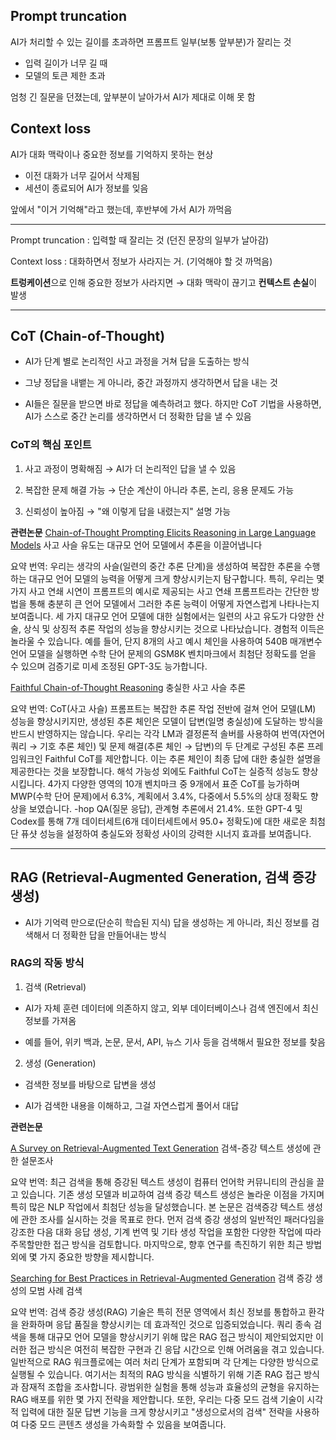 ## Prompt truncation

AI가 처리할 수 있는 길이를 초과하면
프롬프트 일부(보통 앞부분)가 잘리는 것

- 입력 길이가 너무 길 때
- 모델의 토큰 제한 초과

엄청 긴 질문을 던졌는데, 앞부분이 날아가서 AI가 제대로 이해 못 함

## Context loss

AI가 대화 맥락이나 중요한 정보를 기억하지 못하는 현상

- 이전 대화가 너무 길어서 삭제됨
- 세션이 종료되어 AI가 정보를 잊음

앞에서 "이거 기억해"라고 했는데, 후반부에 가서 AI가 까먹음

---

Prompt truncation : 입력할 때 잘리는 것 (던진 문장의 일부가 날아감)

Context loss : 대화하면서 정보가 사라지는 거. (기억해야 할 것 까먹음)

**트렁케이션**으로 인해 중요한 정보가 사라지면 → 대화 맥락이 끊기고 **컨텍스트 손실**이 발생

---
## CoT (Chain-of-Thought) 
- AI가 단계 별로 논리적인 사고 과정을 거쳐 답을 도출하는 방식

- 그냥 정답을 내뱉는 게 아니라, 중간 과정까지 생각하면서 답을 내는 것

- AI들은 질문을 받으면 바로 정답을 예측하려고 했다.
하지만 CoT 기법을 사용하면, AI가 스스로 중간 논리를 생각하면서 더 정확한 답을 낼 수 있음

### CoT의 핵심 포인트
1. 사고 과정이 명확해짐 → AI가 더 논리적인 답을 낼 수 있음

2. 복잡한 문제 해결 가능 → 단순 계산이 아니라 추론, 논리, 응용 문제도 가능

3. 신뢰성이 높아짐 → "왜 이렇게 답을 내렸는지" 설명 가능

**관련논문**
[Chain-of-Thought Prompting Elicits Reasoning in Large Language Models](https://proceedings.neurips.cc/paper_files/paper/2022/hash/9d5609613524ecf4f15af0f7b31abca4-Abstract-Conference.html)
사고 사슬 유도는 대규모 언어 모델에서 추론을 이끌어냅니다

요약 번역:
우리는 생각의 사슬(일련의 중간 추론 단계)을 생성하여 복잡한 추론을 수행하는 대규모 언어 모델의 능력을 어떻게 크게 향상시키는지 탐구합니다. 
특히, 우리는 몇 가지 사고 연쇄 시연이 프롬프트의 예시로 제공되는 사고 연쇄 프롬프트라는 간단한 방법을 통해 충분히 큰 언어 모델에서 그러한 추론 능력이 어떻게 자연스럽게 나타나는지 보여줍니다. 
세 가지 대규모 언어 모델에 대한 실험에서는 일련의 사고 유도가 다양한 산술, 상식 및 상징적 추론 작업의 성능을 향상시키는 것으로 나타났습니다. 
경험적 이득은 놀라울 수 있습니다. 예를 들어, 단지 8개의 사고 예시 체인을 사용하여 
540B 매개변수 언어 모델을 실행하면 수학 단어 문제의 GSM8K 벤치마크에서 최첨단 정확도를 얻을 수 있으며 검증기로 미세 조정된 GPT-3도 능가합니다.

[Faithful Chain-of-Thought Reasoning](https://arxiv.org/abs/2301.13379)
충실한 사고 사슬 추론

요약 번역:
CoT(사고 사슬) 프롬프트는 복잡한 추론 작업 전반에 걸쳐 언어 모델(LM) 성능을 향상시키지만, 
생성된 추론 체인은 모델이 답변(일명 충실성)에 도달하는 방식을 반드시 반영하지는 않습니다. 
우리는 각각 LM과 결정론적 솔버를 사용하여 번역(자연어 쿼리 → 기호 추론 체인) 및 문제 해결(추론 체인 → 답변)의 두 단계로 구성된 추론 프레임워크인 Faithful CoT를 제안합니다. 
이는 추론 체인이 최종 답에 대한 충실한 설명을 제공한다는 것을 보장합니다. 
해석 가능성 외에도 Faithful CoT는 실증적 성능도 향상시킵니다. 
4가지 다양한 영역의 10개 벤치마크 중 9개에서 표준 CoT를 능가하며 MWP(수학 단어 문제)에서 6.3%, 계획에서 3.4%, 다중에서 5.5%의 상대 정확도 향상을 보였습니다. 
-hop QA(질문 응답), 관계형 추론에서 21.4%. 또한 GPT-4 및 Codex를 통해 
7개 데이터세트(6개 데이터세트에서 95.0+ 정확도)에 대한 새로운 최첨단 퓨샷 성능을 설정하여 
충실도와 정확성 사이의 강력한 시너지 효과를 보여줍니다.

---

## RAG (Retrieval-Augmented Generation, 검색 증강 생성)
- AI가 기억력 만으로(단순히 학습된 지식) 답을 생성하는 게 아니라, 최신 정보를 검색해서 
더 정확한 답을 만들어내는 방식

### RAG의 작동 방식
1. 검색 (Retrieval)

- AI가 자체 훈련 데이터에 의존하지 않고, 외부 데이터베이스나 검색 엔진에서 최신 정보를 가져옴

- 예를 들어, 위키 백과, 논문, 문서, API, 뉴스 기사 등을 검색해서 필요한 정보를 찾음

2. 생성 (Generation)

- 검색한 정보를 바탕으로 답변을 생성

- AI가 검색한 내용을 이해하고, 그걸 자연스럽게 풀어서 대답

**관련논문**

[A Survey on Retrieval-Augmented Text Generation](https://arxiv.org/abs/2202.01110)
검색-증강 텍스트 생성에 관한 설문조사

요약 번역:
최근 검색을 통해 증강된 텍스트 생성이 컴퓨터 언어학 커뮤니티의 관심을 끌고 있습니다. 
기존 생성 모델과 비교하여 검색 증강 텍스트 생성은 놀라운 이점을 가지며 특히 많은 NLP 작업에서 최첨단 성능을 달성했습니다. 
본 논문은 검색증강 텍스트 생성에 관한 조사를 실시하는 것을 목표로 한다. 
먼저 검색 증강 생성의 일반적인 패러다임을 강조한 다음 대화 응답 생성, 기계 번역 및 기타 생성 작업을 포함한 다양한 작업에 따라 주목할만한 접근 방식을 검토합니다. 
마지막으로, 향후 연구를 촉진하기 위한 최근 방법 외에 몇 가지 중요한 방향을 제시합니다.

[Searching for Best Practices in Retrieval-Augmented Generation](https://aclanthology.org/2024.emnlp-main.981/)
검색 증강 생성의 모범 사례 검색

요약 번역:
검색 증강 생성(RAG) 기술은 특히 전문 영역에서 최신 정보를 통합하고 환각을 완화하며 응답 품질을 향상시키는 데 효과적인 것으로 입증되었습니다. 
쿼리 종속 검색을 통해 대규모 언어 모델을 향상시키기 위해 많은 RAG 접근 방식이 제안되었지만 이러한 접근 방식은 여전히 ​​복잡한 구현과 긴 응답 시간으로 인해 어려움을 겪고 있습니다. 
일반적으로 RAG 워크플로에는 여러 처리 단계가 포함되며 각 단계는 다양한 방식으로 실행될 수 있습니다. 여기서는 최적의 RAG 방식을 식별하기 위해 기존 RAG 접근 방식과 잠재적 조합을 조사합니다. 
광범위한 실험을 통해 성능과 효율성의 균형을 유지하는 RAG 배포를 위한 몇 가지 전략을 제안합니다. 
또한, 우리는 다중 모드 검색 기술이 시각적 입력에 대한 질문 답변 기능을 크게 향상시키고 
"생성으로서의 검색" 전략을 사용하여 다중 모드 콘텐츠 생성을 가속화할 수 있음을 보여줍니다.